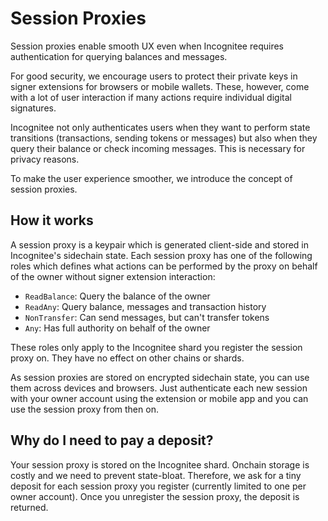 # Session Proxies

Session proxies enable smooth UX even when Incognitee requires authentication for querying balances and messages.

For good security, we encourage users to protect their private keys in signer extensions for browsers or mobile wallets. These, however, come with a lot of user interaction if many actions require individual digital signatures.

Incognitee not only authenticates users when they want to perform state transitions (transactions, sending tokens or messages) but also when they query their balance or check incoming messages. This is necessary for privacy reasons.

To make the user experience smoother, we introduce the concept of session proxies.

## How it works

A session proxy is a keypair which is generated client-side and stored in Incognitee's sidechain state. Each session proxy has one of the following roles which defines what actions can be performed by the proxy on behalf of the owner without signer extension interaction:

* `ReadBalance`: Query the balance of the owner
* `ReadAny`: Query balance, messages and transaction history
* `NonTransfer`: Can send messages, but can't transfer tokens
* `Any`: Has full authority on behalf of the owner

These roles only apply to the Incognitee shard you register the session proxy on. They have no effect on other chains or shards.

As session proxies are stored on encrypted sidechain state, you can use them across devices and browsers. Just authenticate each new session with your owner account using the extension or mobile app and you can use the session proxy from then on.

## Why do I need to pay a deposit?

Your session proxy is stored on the Incognitee shard. Onchain storage is costly and we need to prevent state-bloat. Therefore, we ask for a tiny deposit for each session proxy you register (currently limited to one per owner account). Once you unregister the session proxy, the deposit is returned.
